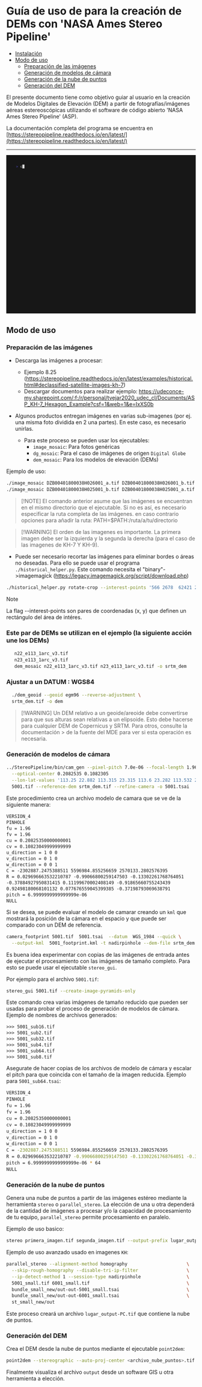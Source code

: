 # Guía de uso de para la creación de DEMs con 'NASA Ames Stereo Pipeline'

<!-- vim-markdown-toc GFM -->

* [Instalación](ReadMe_Install.md)
* [Modo de uso](#modo-de-uso)
    * [Preparación de las imágenes](#preparación-de-las-imágenes)
    * [Generación de modelos de cámara](#generación-de-modelos-de-cámara)
    * [Generación de la nube de puntos](#generación-de-la-nube-de-puntos)
    * [Generación del DEM](#generación-del-dem)

<!-- vim-markdown-toc -->

El presente documento tiene como objetivo guiar al usuario en la creación de Modelos Digitales de Elevación (DEM) a partir de fotografías/imágenes aéreas estereoscópicas utilizando el software de código abierto 'NASA Ames Stereo Pipeline' (ASP).

La documentación completa del programa se encuentra en [https://stereopipeline.readthedocs.io/en/latest/](https://stereopipeline.readthedocs.io/en/latest/)

_______________________________________________________________

![comprobar_instalacion](./cli_gifs/extract_and_check.gif)

## Modo de uso

### Preparación de las imágenes

- Descarga las imágenes a procesar:
     - Ejemplo 8.25 (https://stereopipeline.readthedocs.io/en/latest/examples/historical.html#declassified-satellite-images-kh-7)
     - Descargar documentos para realizar ejemplo: https://udeconce-my.sharepoint.com/:f:/r/personal/tvejar2020_udec_cl/Documents/ASP_KH-7_Hexagon_Example?csf=1&web=1&e=IxXS0b

- Algunos productos entregan imágenes en varias sub-imagenes (por ej. una misma foto dividida en 2 una partes). En este caso, es necesario unirlas.
     - Para este proceso se pueden usar los ejecutables:
       - `image_mosaic`: Para fotos genéricas
       - `dg_mosaic`: Para el caso de imágenes de origen `Digital Globe`
       - `dem_mosaic`: Para los modelos de elevación (DEMs)

Ejemplo de uso:

```bash
./image_mosaic DZB00401800038H026001_a.tif DZB00401800038H026001_b.tif -o DZB00401800038H026001.tif --ot byte --blend-radius 2000 --overlap-width 10000
./image_mosaic DZB00401800038H025001_b.tif DZB00401800038H025001_a.tif -o DZB00401800038H025001.tif --ot byte --blend-radius 2000 --overlap-width 10000
```

> \[!NOTE\]
> El comando anterior asume que las imágenes se encuentran en el mismo directorio que el ejecutable. Si no es así, es necesario especificar la ruta completa de las imágenes.
>  en caso contrario opciones para añadir la ruta:  PATH=$PATH:/ruta/a/tu/directorio

> \[!WARNING\]
> El orden de las imagenes es importante. La primera imagen debe ser la izquierda y la segunda la derecha (para el caso de las imagenes de KH-7 Y KH-9).

- Puede ser necesario recortar las imágenes para eliminar bordes o áreas no deseadas. Para ello se puede usar el programa `./historical_helper.py`. Este comando necesita el "binary"->imagemagick (https://legacy.imagemagick.org/script/download.php)

```bash
./historical_helper.py rotate-crop --interest-points '566 2678  62421 2683  62290 33596  465 33595' --input-path DZB00401800038H026001.tif --output-path 6001.tif
```

> [!NOTE]
> La flag --interest-points son pares de coordenadas (x, y) que definen un rectángulo del área de intéres.

### Este par de DEMs se utilizan en el ejemplo (la siguiente acción une los DEMs)
```bash
   n22_e113_1arc_v3.tif
   n23_e113_1arc_v3.tif
   dem_mosaic n22_e113_1arc_v3.tif n23_e113_1arc_v3.tif -o srtm_dem
```
### Ajustar a un DATUM : WGS84
```bash
  ./dem_geoid --geoid egm96 --reverse-adjustment \
  srtm_dem.tif -o dem
```
> \[!WARNING\]
> Un DEM relativo a un geoide/areoide debe convertirse para que sus alturas sean relativas a un elipsoide. Esto debe hacerse para cualquier DEM de Copernicus y SRTM. Para otros, consulte la documentación > de la fuente del MDE para ver si esta operación es necesaria.
>

### Generación de modelos de cámara

```bash
../StereoPipeline/bin/cam_gen --pixel-pitch 7.0e-06 --focal-length 1.96                             \
  --optical-center 0.2082535 0.1082305                                        \
  --lon-lat-values '113.25 22.882 113.315 23.315 113.6 23.282 113.532 22.85'  \
  5001.tif --reference-dem srtm_dem.tif --refine-camera -o 5001.tsai
```

Este procedimiento crea un archivo modelo de camara que se ve de la siguiente manera:

```
VERSION_4
PINHOLE
fu = 1.96
fv = 1.96
cu = 0.20825350000000001
cv = 0.10823049999999999
u_direction = 1 0 0
v_direction = 0 1 0
w_direction = 0 0 1
C = -2302887.2475388511 5596984.855256659 2570133.2802576395
R = 0.029696663532210787 -0.99066800259147503 -0.13302261768764051 -0.37884927950831415 0.11199670002408149 -0.91865660755243439 0.92498180068101132 0.077676559045399385 -0.37198793069638791
pitch = 6.9999999999999999e-06
NULL
```

Si se desea, se puede evaluar el modelo de camarar creando un `kml` que mostrará la posición de la cámara en el espacio y que puede ser comparado con un DEM de referencia.

```bash
camera_footprint 5001.tif  5001.tsai  --datum  WGS_1984 --quick \
  --output-kml  5001_footprint.kml -t nadirpinhole --dem-file srtm_dem.tif
```

Es buena idea experimentar con copias de las imágenes de entrada antes de ejecutar el procesamiento con las imágenes de tamaño completo.
Para esto se puede usar el ejecutable `stereo_gui`.

Por ejemplo para el archivo `5001.tif`:

```bash
stereo_gui 5001.tif --create-image-pyramids-only
```

Este comando crea varias imágenes de tamaño reducido que pueden ser usadas para probar el proceso de generación de modelos de cámara.
Ejemplo de nombres de archivos generados:

```
>>> 5001_sub16.tif
>>> 5001_sub2.tif
>>> 5001_sub32.tif
>>> 5001_sub4.tif 
>>> 5001_sub64.tif 
>>> 5001_sub8.tif
```

Asegurate de hacer copias de los archivos de modelo de cámara y escalar el pitch para que coincida con el tamaño de la imagen reducida. Ejemplo para `5001_sub64.tsai`:

```bash
VERSION_4
PINHOLE
fu = 1.96
fv = 1.96
cu = 0.20825350000000001
cv = 0.10823049999999999
u_direction = 1 0 0
v_direction = 0 1 0
w_direction = 0 0 1
C = -2302887.2475388511 5596984.855256659 2570133.2802576395
R = 0.029696663532210787 -0.99066800259147503 -0.13302261768764051 -0.37884927950831415 0.11199670002408149 -0.91865660755243439 0.92498180068101132 0.077676559045399385 -0.37198793069638791
pitch = 6.9999999999999999e-06 * 64
NULL
```

### Generación de la nube de puntos

Genera una nube de puntos a partir de las imágenes estéreo mediante la herramienta `stereo` o `parallel_stereo`. La elección de una u otra dependerá de la cantidad de imágenes a procesar y/o la capacidad de procesamiento de tu equipo, `parallel_stereo` permite procesamiento en paralelo.

Ejemplo de uso basico:

```bash
stereo primera_imagen.tif segunda_imagen.tif --output-prefix lugar_output
```

Ejemplo de uso avanzado usado en imagenes `KH`:

```bash
parallel_stereo --alignment-method homography                      \
  --skip-rough-homography --disable-tri-ip-filter                  \
  --ip-detect-method 1 --session-type nadirpinhole                 \
  5001_small.tif 6001_small.tif                                    \
  bundle_small_new/out-out-5001_small.tsai                         \
  bundle_small_new/out-out-6001_small.tsai                         \
  st_small_new/out
```

Este proceso creará un archivo `lugar_output-PC.tif` que contiene la nube de puntos.

### Generación del DEM

Crea el DEM desde la nube de puntos mediante el ejecutable `point2dem`:

```bash
point2dem --stereographic --auto-proj-center <archivo_nube_puntos>.tif
```

Finalmente visualiza el archivo `output` desde un software GIS u otra herramienta a elección.
